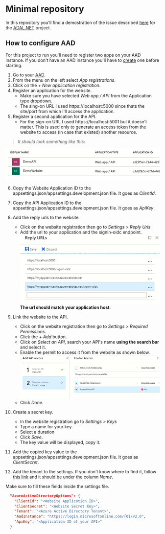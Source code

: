 # Minimal repository

In this repository you'll find a demostration of the issue described [here](https://github.com/AzureAD/azure-activedirectory-library-for-dotnet/issues/) for the [ADAL.NET](https://github.com/AzureAD/azure-activedirectory-library-for-dotnet) project.

## How to configure AAD

For this project to run you'll need to register two apps on your AAD instance. If you don't have an AAD instance you'll have to [create](https://portal.azure.com/#create/Microsoft.AzureActiveDirectory) one before starting. 

1. Go to your [AAD](https://aad.portal.azure.com/#blade/Microsoft_AAD_IAM/ActiveDirectoryMenuBlade).
2. From the menu on the left select *App registrations*.
3. Click on the *+ New application registration*.
4. Register an application for the website.
    - Make sure you have selected *Web app / API* from the Application type dropdown.
    - The sing-on URL I used https://localhost:5000 since thats the site/port from which I'll access the application.
5. Register a second application for the API.
    - For the sign-on URL I used https://localhost:5001 but it doesn't matter. This is used only to generate an access token from the website to access (in case that existed) another resource.
> *It should look something like this*:

![App registrations](images/app_registrations.png)

6. Copy the Website Application ID to the appsettings.json/appsettings.development.json file. It goes as *ClientId*.
7. Copy the API Application ID to the appsettings.json/appsettings.development.json file. It goes as *ApiKey*.
8. Add the reply urls to the website.
    - Click on the website registration then go to *Settings > Reply Urls*
    - Add the url to your application and the signin-oidc endpoint. 
    ![Reply Urls](images/reply_urls.png)
    **The url should match your application host**.
9. Link the website to the API.
    - Click on the website registration then go to *Settings > Required Permissions*.
    - Click the *+ Add* button.
    - Click on *Select an API*, search your API's name **using the search bar** and select it.
    - Enable the permit to access it from the website as shown below.
    ![Delegated Permissions](images/delegated_permissions.png)
    - Click *Done*.

10. Create a secret key.
    - In the website registration go to *Settings > Keys*
    - Type a name for your key.
    - Select a duration
    - Click *Save*.
    - The key value will be displayed, copy it.
11. Add the copied key value to the appsettings.json/appsettings.development.json file. It goes as *ClientSecret*.
12. Add the tenant to the settings. If you don't know where to find it, follow [this link](https://aad.portal.azure.com/#blade/Microsoft_AAD_IAM/ActiveDirectoryMenuBlade/Domains) and it should be under the column *Name*.

Make sure to fill these fields inside the settings file.

```json
  "AzureActiveDirectoryOptions": {
    "ClientId": "<Website Application ID>",
    "ClientSecret": "<Website Secret Key>",
    "Tenant": "<Azure Active Directory Tenant>",
    "AadInstance": "https://login.microsoftonline.com/{0}/v2.0",
    "ApiKey": "<Application ID of your API>"
  }
```
